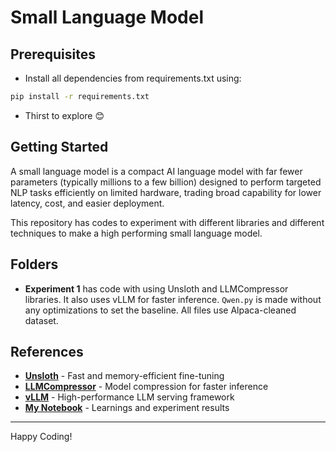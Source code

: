# Small Language Model

## Prerequisites
- Install all dependencies from requirements.txt using:
```bash
pip install -r requirements.txt
```
- Thirst to explore 😊

## Getting Started
A small language model is a compact AI language model with far fewer parameters (typically millions to a few billion) designed to perform targeted NLP tasks efficiently on limited hardware, trading broad capability for lower latency, cost, and easier deployment.

This repository has codes to experiment with different libraries and different techniques to make a high performing small language model. 

## Folders
- **Experiment 1** has code with using Unsloth and LLMCompressor libraries. It also uses vLLM for faster inference. `Qwen.py` is made without any optimizations to set the baseline. All files use Alpaca-cleaned dataset.

## References
- **[Unsloth](https://unsloth.ai/)** - Fast and memory-efficient fine-tuning
- **[LLMCompressor](https://developers.redhat.com/articles/2024/08/14/llm-compressor-here-faster-inference-vllm#enabling_activation_quantization_in_vllm)** - Model compression for faster inference
- **[vLLM](https://docs.vllm.ai/en/latest/)** - High-performance LLM serving framework
- **[My Notebook](https://notebooklm.google.com/notebook/eee2c93a-12a8-4dba-9311-a76b464c58ac)** - Learnings and experiment results

---

Happy Coding!